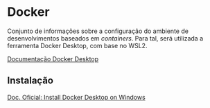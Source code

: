 # Docker

Conjunto de informações sobre a configuração do ambiente de desenvolvimentos baseados em _containers_. Para tal, será utilizada a ferramenta Docker Desktop, com base no WSL2.

[Documentação Docker Desktop](https://docs.docker.com/desktop/)

## Instalação

[Doc. Oficial: Install Docker Desktop on Windows](https://docs.docker.com/desktop/windows/install/)